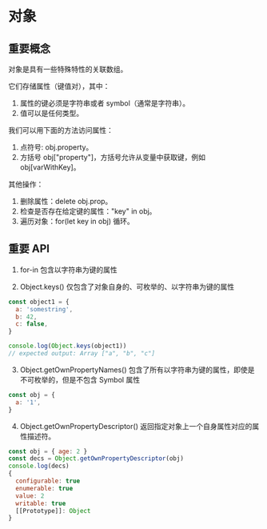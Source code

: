 # 对象

## 重要概念

对象是具有一些特殊特性的关联数组。

它们存储属性（键值对），其中：

1. 属性的键必须是字符串或者 symbol（通常是字符串）。
2. 值可以是任何类型。

我们可以用下面的方法访问属性：

1. 点符号: obj.property。
2. 方括号 obj["property"]，方括号允许从变量中获取键，例如 obj[varWithKey]。

其他操作：

1. 删除属性：delete obj.prop。
2. 检查是否存在给定键的属性："key" in obj。
3. 遍历对象：for(let key in obj) 循环。

## 重要 API

1. for-in
   包含以字符串为键的属性

2. Object.keys()
   仅包含了对象自身的、可枚举的、以字符串为键的属性

```js
const object1 = {
  a: 'somestring',
  b: 42,
  c: false,
}

console.log(Object.keys(object1))
// expected output: Array ["a", "b", "c"]
```

3. Object.getOwnPropertyNames()
   包含了所有以字符串为键的属性，即使是不可枚举的，但是不包含 Symbol 属性

```js
const obj = {
  a: '1',
}
```

4. Object.getOwnPropertyDescriptor()
   返回指定对象上一个自身属性对应的属性描述符。

```js
const obj = { age: 2 }
const decs = Object.getOwnPropertyDescriptor(obj)
console.log(decs)
{
  configurable: true
  enumerable: true
  value: 2
  writable: true
  [[Prototype]]: Object
}
```
